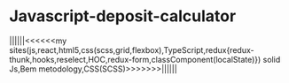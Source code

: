 # Javascript-deposit-calculator
||||||<<<<<<my sites(js,react,html5,css(scss,grid,flexbox),TypeScript,redux{redux-thunk,hooks,reselect,HOC,redux-form,classComponent(localState)})
solid Js,Bem metodology,CSS(SCSS)>>>>>>>||||||
